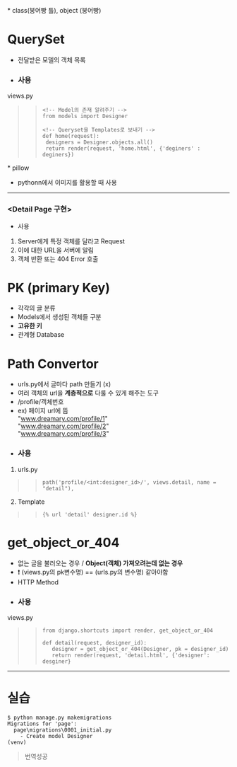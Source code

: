 \* class(붕어빵 틀), object (붕어빵)  

# QuerySet  
- 전달받은 모델의 객체 목록  
- ### 사용  
views.py
>> ```
>> <!-- Model의 존재 알려주기 --> 
>> from models import Designer
>> 
>> <!-- Queryset을 Templates로 보내기 -->
>> def home(request):
>>  designers = Designer.objects.all()
>>  return render(request, 'home.html', {'deginers' : deginers})
>> ```

\* pillow 
- pythonn에서 이미지를 활용할 때 사용

- - - 

### <Detail Page 구현>  
- 사용  
1. Server에게 특정 객체를 달라고 Request  
2. 이에 대한 URL을 서버에 알림  
3. 객체 반환 또는 404 Error 호출  

# PK (primary Key)  
- 각각의 글 분류  
- Models에서 생성된 객체들 구분  
- **고유한 키**  
- 관계형 Database  

# Path Convertor  
- urls.py에서 글마다 path 만들기 (x)  
- 여러 객체의 url을 **계층적으로** 다룰 수 있게 해주는 도구  
- /profile/객체번호  
- ex) 페이지 url에 뜸  
      "www.dreamary.com/profile/1"  
      "www.dreamary.com/profile/2"  
      "www.dreamary.com/profile/3"  
- ### 사용
1. urls.py  
>> ```
>> path('profile/<int:designer_id>/', views.detail, name = "detail"),
>> ```  
2. Template  
>> ```
>> {% url 'detail' designer.id %}
>> ```  

# get_object_or_404  
- 없는 글을 불러오는 경우 / **Object(객체) 가져오려는데 없는 경우**  
- ❗️ (views.py의 pk변수명) == (urls.py의 변수명) 같아야함  
- HTTP Method  
- ### 사용  
views.py  
>> ```
>> from django.shortcuts import render, get_object_or_404  
>>
>> def detail(request, designer_id):
>>    designer = get_object_or_404(Designer, pk = designer_id)
>>    return render(request, 'detail.html', {'designer': desginer}

- - - 

# 실습  
```
$ python manage.py makemigrations
Migrations for 'page':
  page\migrations\0001_initial.py
    - Create model Designer
(venv) 
```
> 번역성공
